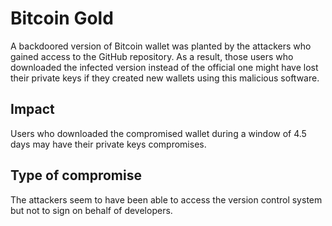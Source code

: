 # Bitcoin Gold

A backdoored version of Bitcoin wallet was planted by the attackers who gained
access to the GitHub repository. As a result, those users who downloaded the
infected version instead of the official one might have lost their private keys
if they created new wallets using this malicious software.

## Impact

Users who downloaded the compromised wallet during a window of 4.5 days may have
their private keys compromises.

## Type of compromise

The attackers seem to have been able to access the version control system but
not to sign on behalf of developers.

